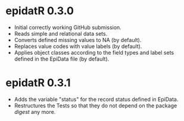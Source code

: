 # epidatR 0.3.0

* Initial correctly working GitHub submission. 
* Reads simple and relational data sets.
* Converts defined missing values to NA (by default).
* Replaces value codes with value labels (by default).
* Applies object classes according to the field types and label sets defined in the EpiData file (by default).

# epidatR 0.3.1

* Adds the variable "status" for the record status defined in EpiData.
* Restructures the Tests so that they do not depend on the package *digest* any more.

